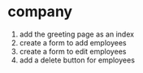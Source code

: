 # company

1. add the greeting page as an index
2. create a form to add employees
3. create a form to edit employees
4. add a delete button for employees
